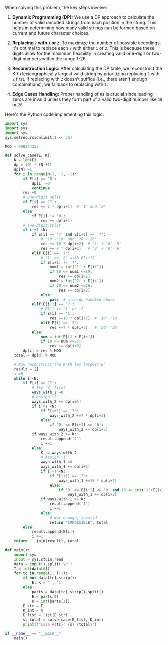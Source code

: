 When solving this problem, the key steps involve:

1. **Dynamic Programming (DP):** We use a DP approach to calculate the number of valid decoded strings from each position in the string. This helps in determining how many valid strings can be formed based on current and future character choices.

2. **Replacing `?` with `1` or `2`:** To maximize the number of possible decodings, it's optimal to replace each `?` with either `1` or `2`. This is because these digits allow for the maximum flexibility in creating valid one-digit or two-digit numbers within the range 1-26.

3. **Reconstruction Logic:** After calculating the DP table, we reconstruct the K-th lexicographically largest valid string by prioritizing replacing `?` with `2` first. If replacing with `2` doesn't suffice (i.e., there aren't enough combinations), we fallback to replacing with `1`.

4. **Edge Cases Handling:** Proper handling of `0`s is crucial since leading zeros are invalid unless they form part of a valid two-digit number like `10` or `20`.

Here's the Python code implementing this logic:

```python
import sys
import sys
import sys
sys.setrecursionlimit(1 << 25)

MOD = 998244353

def solve_case(E, K):
    N = len(E)
    dp = [0] * (N +1)
    dp[N] =1
    for i in range(N-1, -1, -1):
        if E[i] == '0':
            dp[i] =0
            continue
        res =0
        # One-digit split
        if E[i] == '?':
            res += 2 * dp[i+1]  # '1' and '2'
        else:
            if E[i] != '0':
                res += dp[i+1]
        # Two-digit split
        if i +1 <N:
            if E[i] == '?' and E[i+1] == '?':
                # '10'-'19' and '20'-'26'
                res += 10 * dp[i+2]  # '1' + '0'-'9'
                res += 7 * dp[i+2]   # '2' + '0'-'6'
            elif E[i] == '?':
                # '1' or '2' with E[i+1]
                if E[i+1] != '?':
                    num1 = int('1' + E[i+1])
                    if 10 <= num1 <=19:
                        res += dp[i+2]
                    num2 = int('2' + E[i+1])
                    if 20 <= num2 <=26:
                        res += dp[i+2]
                else:
                    pass  # already handled above
            elif E[i+1] == '?':
                # E[i] is '1' or '2'
                if E[i] == '1':
                    res +=10 * dp[i+2]  # '10'-'19'
                elif E[i] == '2':
                    res +=7 * dp[i+2]   # '20'-'26'
            else:
                num = int(E[i] + E[i+1])
                if 10 <= num <=26:
                    res += dp[i+2]
        dp[i] = res % MOD
    total = dp[0] % MOD

    # Now reconstruct the K-th lex largest E'
    result = []
    i =0
    while i <N:
        if E[i] == '?':
            # Try '2' first
            ways_with_2 =0
            # Assign '2'
            ways_with_2 += dp[i+1]
            if i +1 <N:
                if E[i+1] == '?':
                    ways_with_2 +=7 * dp[i+2]
                else:
                    if '0' <= E[i+1] <= '6':
                        ways_with_2 += dp[i+2]
            if ways_with_2 >= K:
                result.append('2')
                i +=1
            else:
                K -= ways_with_2
                # Assign '1'
                ways_with_1 =0
                ways_with_1 += dp[i+1]
                if i +1 <N:
                    if E[i+1] == '?':
                        ways_with_1 +=10 * dp[i+2]
                    else:
                        if '0' <= E[i+1] <= '9' and 10 <= int('1'+E[i+1]) <=19:
                            ways_with_1 += dp[i+2]
                if ways_with_1 >= K:
                    result.append('1')
                    i +=1
                else:
                    # Not enough, invalid
                    return "IMPOSSIBLE", total
        else:
            result.append(E[i])
            i +=1
    return ''.join(result), total

def main():
    import sys
    input = sys.stdin.read
    data = input().split('\n')
    T = int(data[0])
    for tc in range(1, T+1):
        if not data[tc].strip():
            E, K = '', '1'
        else:
            parts = data[tc].strip().split()
            E = parts[0]
            K = int(parts[1])
        E_str = E
        K_int = K
        E_list = list(E_str)
        s, total = solve_case(E_list, K_int)
        print(f"Case #{tc}: {s} {total}")

if __name__ == "__main__":
    main()
```